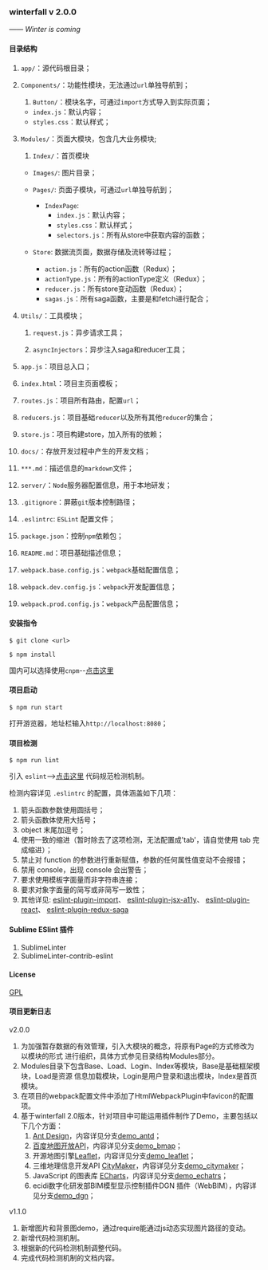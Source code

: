 
### winterfall  v 2.0.0

*—— Winter is coming*

#### 目录结构

1.  `app/`：源代码根目录；

2.  `Components/`：功能性模块，无法通过`url`单独导航到；

    1. `Button/`：模块名字，可通过`import`方式导入到实际页面；

    - `index.js`：默认内容；
    - `styles.css`：默认样式；

3.  `Modules/`：页面大模块，包含几大业务模块;

    1. `Index/`：首页模块

    - `Images/`: 图片目录；

    - `Pages/`: 页面子模块，可通过`url`单独导航到；

         - `IndexPage`:
              - `index.js`：默认内容；
              - `styles.css`：默认样式；
              - `selectors.js`：所有从store中获取内容的函数；

    - `Store`: 数据流页面，数据存储及流转等过程；

         - `action.js`：所有的action函数（Redux）；
         - `actionType.js`：所有的actionType定义（Redux）；
         - `reducer.js`：所有store变动函数（Redux）；
         - `sagas.js`：所有saga函数，主要是和fetch进行配合；

4.  `Utils/`：工具模块；

    1. `request.js`：异步请求工具；

    2. `asyncInjectors`：异步注入saga和reducer工具；

5.  `app.js`：项目总入口；

6.  `index.html`：项目主页面模板；

7.  `routes.js`：项目所有路由，配置`url`；

8.  `reducers.js`：项目基础`reducer`以及所有其他`reducer`的集合；

9.  `store.js`：项目构建store，加入所有的依赖；

10.  `docs/`：存放开发过程中产生的开发文档；

11.  `***.md`：描述信息的`markdown`文件；

12.  `server/`：`Node`服务器配置信息，用于本地研发；

13.  `.gitignore`：屏蔽`git`版本控制路径；

14.  `.eslintrc`: `ESLint` 配置文件；

15.  `package.json`：控制`npm`依赖包；

16.  `README.md`：项目基础描述信息；

17.  `webpack.base.config.js`：`webpack`基础配置信息；

18.  `webpack.dev.config.js`：`webpack`开发配置信息；

19.  `webpack.prod.config.js`：`webpack`产品配置信息；

#### 安装指令

```node
$ git clone <url>
```

```node
$ npm install
```

国内可以选择使用`cnpm`--[点击这里](https://npm.taobao.org/)

#### 项目启动

```node
$ npm run start
```

打开游览器，地址栏输入`http://localhost:8080`；

#### 项目检测

```node
$ npm run lint
```

引入 `eslint`-->[点击这里](http://eslint.cn/docs/rules/) 代码规范检测机制。

检测内容详见 `.eslintrc` 的配置，具体涵盖如下几项：

1. 箭头函数参数使用圆括号；
2. 箭头函数体使用大括号；
3. object 末尾加逗号；
4. 使用一致的缩进（暂时除去了这项检测，无法配置成'tab'，请自觉使用 tab 完成缩进）；
5. 禁止对 function 的参数进行重新赋值，参数的任何属性值变动不会报错；
6. 禁用 console，出现 console 会出警告；
7. 要求使用模板字面量而非字符串连接；
8. 要求对象字面量的简写或非简写一致性；
9. 其他详见:
   [eslint-plugin-import](https://github.com/benmosher/eslint-plugin-import)、
   [eslint-plugin-jsx-a11y](https://github.com/evcohen/eslint-plugin-jsx-a11y)、
   [eslint-plugin-react](https://github.com/yannickcr/eslint-plugin-react)、
   [eslint-plugin-redux-saga](https://github.com/pke/eslint-plugin-redux-saga)

#### Sublime ESlint 插件
1. SublimeLinter
2. SublimeLinter-contrib-eslint

#### License

[GPL](https://tldrlegal.com/license/gnu-general-public-license-v2)


#### 项目更新日志

v2.0.0

1. 为加强暂存数据的有效管理，引入大模块的概念，将原有Page的方式修改为以模块的形式
   进行组织，具体方式参见目录结构Modules部分。
2. Modules目录下包含Base、Load、Login、Index等模块，Base是基础框架模块，Load是资源
   信息加载模块，Login是用户登录和退出模块，Index是首页模块。
3. 在项目的webpack配置文件中添加了HtmlWebpackPlugin中favicon的配置项。
4. 基于winterfall 2.0版本，针对项目中可能运用插件制作了Demo，主要包括以下几个方面：
   1. [Ant Design](https://ant.design/index-cn)，内容详见分支[demo_antd](https://github.com/ecidi/winterfall/tree/demo_antd)；
   2. [百度地图开放API](http://lbsyun.baidu.com/index.php?title=jspopular)，内容详见分支[demo_bmap](https://github.com/ecidi/winterfall/tree/demo_bmap)；
   3. 开源地图引擎[Leaflet](http://leafletjs.com/)，内容详见分支[demo_leaflet](https://github.com/ecidi/winterfall/tree/demo_leaflet)；
   4. 三维地理信息开发API [CityMaker](http://www.citymakeronline.com/index.htm)，内容详见分支[demo_citymaker](https://github.com/ecidi/winterfall/tree/demo_citymaker)；
   5. JavaScript 的图表库 [ECharts](http://echarts.baidu.com/index.html)，内容详见分支[demo_echatrs](https://github.com/ecidi/winterfall/tree/demo_echatrs)；
   6. ecidi数字化研发部BIM模型显示控制插件DGN 插件（WebBIM），内容详见分支[demo_dgn](https://github.com/ecidi/winterfall/tree/demo_dgn)；

v1.1.0

1. 新增图片和背景图demo，通过require能通过js动态实现图片路径的变动。
2. 新增代码检测机制。
3. 根据新的代码检测机制调整代码。
4. 完成代码检测机制的文档内容。







